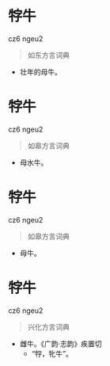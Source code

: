 # 牸牛
cz6 ngeu2
> 如东方言词典
- 壮年的母牛。

# 牸牛
cz6 ngeu2
> 如皋方言词典
- 母水牛。

# 牸牛
cz6 ngeu2
> 如皋方言词典
- 母牛。

# 牸牛
cz6 ngeu2
> 兴化方言词典
- 雌牛。《广韵·志韵》疾置切
  - “牸，牝牛”。
